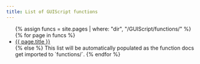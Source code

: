 ```yaml
---
title: List of GUIScript functions
---
```


<ul>
{% assign funcs = site.pages | where: "dir", "/GUIScript/functions/" %}
{% for page in funcs %}
  <li><a href="{{ page.url }}">{{ page.title }}</a></li>
{% else %}
  This list will be automatically populated as the function docs get imported to `functions/`.
{% endfor %}
</ul>
